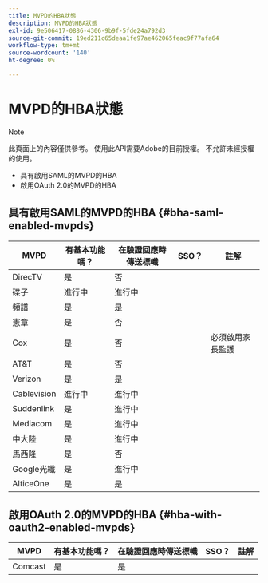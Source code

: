 ```yaml
---
title: MVPD的HBA狀態
description: MVPD的HBA狀態
exl-id: 9e506417-0886-4306-9b9f-5fde24a792d3
source-git-commit: 19ed211c65deaa1fe97ae462065feac9f77afa64
workflow-type: tm+mt
source-wordcount: '140'
ht-degree: 0%

---
```


# MVPD的HBA狀態

>[!NOTE]
>
>此頁面上的內容僅供參考。 使用此API需要Adobe的目前授權。 不允許未經授權的使用。


* 具有啟用SAML的MVPD的HBA
* 啟用OAuth 2.0的MVPD的HBA


## 具有啟用SAML的MVPD的HBA {#bha-saml-enabled-mvpds}

| MVPD | 有基本功能嗎？ | 在驗證回應時傳送標幟 | SSO？ | 註解 |
|---|---|---|---|---|
| DirecTV | 是 | 否 |      |                                      |
| 碟子 | 進行中 | 進行中 |      |                                      |
| 頻譜 | 是 | 是 |      |                                      |
| 憲章 | 是 | 否 |      |                                      |
| Cox | 是 | 否 |      | 必須啟用家長監護 |
| AT&amp;T | 是 | 否 |      |                                      |
| Verizon | 是 | 是 |      |                                      |
| Cablevision | 進行中 | 進行中 |      |                                      |
| Suddenlink | 是 | 進行中 |      |                                      |
| Mediacom | 是 | 進行中 |      |                                      |
| 中大陸 | 是 | 進行中 |      |                                      |
| 馬西隆 | 是 | 否 |      |                                      |
| Google光纖 | 是 | 進行中 |      |                                      |
| AlticeOne | 是 | 是 |      |                                      |


## 啟用OAuth 2.0的MVPD的HBA {#hba-with-oauth2-enabled-mvpds}

| MVPD | 有基本功能嗎？ | 在驗證回應時傳送標幟 | SSO？ | 註解 |
|---|---|---|---|---|
| Comcast | 是 | 是 | | |
